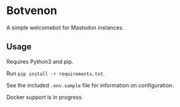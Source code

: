# Botvenon

A simple welcomebot for Mastodon instances.

## Usage

Requires Python3 and pip.

Run `pip install -r requirements.txt`.

See the included `.env.sample` file for information on configuration.

Docker support is in progress.